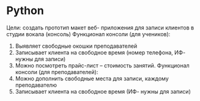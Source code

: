 # Python
Цели: создать прототип макет веб- приложения для записи клиентов в студии вокала (консоль)
Функционал консоли (для учеников):
1.	Выявляет свободные окошки преподавателей
2.	Записывает клиента на свободное время (номер телефона, ИФ- нужны для записи)
3.	Можно посмотреть прайс-лист – стоимость занятий. 
Функционал консоли (для преподавателей):
1.	Можно дополнить свободные места для записи, каждому преподавателю
2.	Записывает клиента на свободное время (ИФ- нужны для записи)

